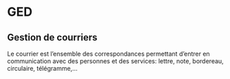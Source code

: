 # GED
## Gestion de courriers
Le courrier est l’ensemble des correspondances permettant d’entrer en communication avec des personnes 
et des services: lettre, note, bordereau, circulaire, télégramme,…
